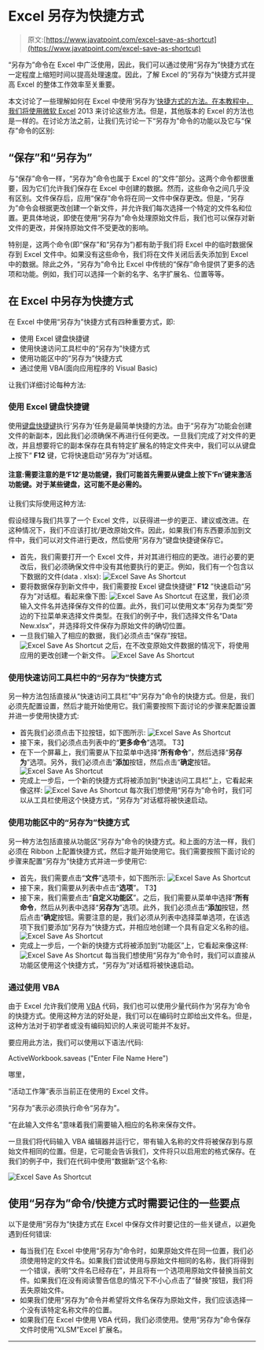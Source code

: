 # Excel 另存为快捷方式

> 原文:[https://www.javatpoint.com/excel-save-as-shortcut](https://www.javatpoint.com/excel-save-as-shortcut)

“另存为”命令在 Excel 中广泛使用，因此，我们可以通过使用“另存为”快捷方式在一定程度上缩短时间以提高处理速度。因此，了解 Excel 的“另存为”快捷方式并提高 Excel 的整体工作效率至关重要。

本文讨论了一些理解如何在 Excel 中使用‘另存为’[快捷方式的方法。在本教程中，我们将使用](https://www.javatpoint.com/computer-shortcut-keys#MSExcel)[微软 Excel](https://www.javatpoint.com/excel-tutorial) 2013 来讨论这些方法。但是，其他版本的 Excel 的方法也是一样的。在讨论方法之前，让我们先讨论一下“另存为”命令的功能以及它与“保存”命令的区别:

## “保存”和“另存为”

与“保存”命令一样，“另存为”命令也属于 Excel 的“文件”部分。这两个命令都很重要，因为它们允许我们保存在 Excel 中创建的数据。然而，这些命令之间几乎没有区别。文件保存后，应用“保存”命令将在同一文件中保存更改。但是，“另存为”命令会根据更改创建一个新文件，并允许我们每次选择一个特定的文件名和位置。更具体地说，即使在使用“另存为”命令处理原始文件后，我们也可以保存对新文件的更改，并保持原始文件不受更改的影响。

特别是，这两个命令(即“保存”和“另存为”)都有助于我们将 Excel 中的临时数据保存到 Excel 文件中。如果没有这些命令，我们将在文件关闭后丢失添加到 Excel 中的数据。除此之外，“另存为”命令比 Excel 中传统的“保存”命令提供了更多的选项和功能。例如，我们可以选择一个新的名字、名字扩展名、位置等等。

## 在 Excel 中另存为快捷方式

在 Excel 中使用“另存为”快捷方式有四种重要方式，即:

*   使用 Excel 键盘快捷键
*   使用快速访问工具栏中的“另存为”快捷方式
*   使用功能区中的“另存为”快捷方式
*   通过使用 VBA(面向应用程序的 Visual Basic)

让我们详细讨论每种方法:

### 使用 Excel 键盘快捷键

使用[键盘快捷键](https://www.javatpoint.com/computer-shortcut-keys)执行‘另存为’任务是最简单快捷的方法。由于“另存为”功能会创建文件的新副本，因此我们必须确保不再进行任何更改。一旦我们完成了对文件的更改，并且想要将它的副本保存在具有特定扩展名的特定文件夹中，我们可以从键盘上按下“ **F12** 键，它将快速启动“另存为”对话框。

#### 注意:需要注意的是‘F12’是功能键，我们可能首先需要从键盘上按下‘Fn’键来激活功能键。对于某些键盘，这可能不是必需的。

让我们实际使用这种方法:

假设经理与我们共享了一个 Excel 文件，以获得进一步的更正、建议或改进。在这种情况下，我们不应该打扰/更改原始文件。因此，如果我们有东西要添加到文件中，我们可以对文件进行更改，然后使用“另存为”键盘快捷键保存它。

*   首先，我们需要打开一个 Excel 文件，并对其进行相应的更改。进行必要的更改后，我们必须确保文件中没有其他要执行的更正。例如，我们有一个包含以下数据的文件(data . xlsx):
    ![Excel Save As Shortcut](img/3f35b193565034eb9d30ccd09d46181c.png)
*   要将数据保存到新文件中，我们需要按 Excel 键盘快捷键“ **F12** ”快速启动“另存为”对话框。看起来像下图:
    ![Excel Save As Shortcut](img/efe2c0013889e883d6693ac24c6f4041.png)
    在这里，我们必须输入文件名并选择保存文件的位置。此外，我们可以使用文本“另存为类型”旁边的下拉菜单来选择文件类型。在我们的例子中，我们选择文件名“Data New.xlsx”，并选择将文件保存为原始文件的确切位置。
*   一旦我们输入了相应的数据，我们必须点击“保存”按钮。
    ![Excel Save As Shortcut](img/a9336ee121614c5b86d3171606ff3a34.png)
    之后，在不改变原始文件数据的情况下，将使用应用的更改创建一个新文件。
    ![Excel Save As Shortcut](img/6b90dc0ff7f8d248288ccf3b0ca150d5.png)

### 使用快速访问工具栏中的“另存为”快捷方式

另一种方法包括直接从“快速访问工具栏”中“另存为”命令的快捷方式。但是，我们必须先配置设置，然后才能开始使用它。我们需要按照下面讨论的步骤来配置设置并进一步使用快捷方式:

*   首先我们必须点击下拉按钮，如下图所示:
    ![Excel Save As Shortcut](img/03c2446aa8630f5cc4e2450b18f776e4.png)
*   接下来，我们必须点击列表中的“**更多命令**”选项。
    T3】
*   在下一个屏幕上，我们需要从下拉菜单中选择“**所有命令**”，然后选择“**另存为**”选项。另外，我们必须点击“**添加**按钮，然后点击“**确定**按钮。
    ![Excel Save As Shortcut](img/3148c70c0c32646fbcbce82bce0c15ba.png)
*   完成上一步后，一个新的快捷方式将被添加到“快速访问工具栏”上，它看起来像这样:
    ![Excel Save As Shortcut](img/16cacc502dbe4167d182480addf08ed6.png)
    每次我们想使用“另存为”命令时，我们可以从工具栏使用这个快捷方式，“另存为”对话框将被快速启动。

### 使用功能区中的“另存为”快捷方式

另一种方法包括直接从功能区“另存为”命令的快捷方式。和上面的方法一样，我们必须在 Ribbon 上配置快捷方式，然后才能开始使用它。我们需要按照下面讨论的步骤来配置“另存为”快捷方式并进一步使用它:

*   首先，我们需要点击“**文件**”选项卡，如下图所示:
    ![Excel Save As Shortcut](img/ff0ad6ff37b0d7f483c82f8f40d6d0de.png)
*   接下来，我们需要从列表中点击“**选项**”。
    T3】
*   接下来，我们需要点击“**自定义功能区**”。之后，我们需要从菜单中选择“**所有命令**，然后从列表中选择“**另存为**”选项。此外，我们必须点击“**添加**按钮，然后点击“**确定**按钮。需要注意的是，我们必须从列表中选择菜单选项，在该选项下我们要添加“另存为”快捷方式，并相应地创建一个具有自定义名称的组。
    ![Excel Save As Shortcut](img/ad6b2aa8dd115bd16bc699dafd1c2e6a.png)
*   完成上一步后，一个新的快捷方式将被添加到“功能区”上，它看起来像这样:
    ![Excel Save As Shortcut](img/b9a805f58e25339ff4a9c9fde31f282c.png)
    每当我们想使用“另存为”命令时，我们可以直接从功能区使用这个快捷方式，“另存为”对话框将被快速启动。

### 通过使用 VBA

由于 Excel 允许我们使用 [VBA](https://www.javatpoint.com/vba) 代码，我们也可以使用少量代码作为‘另存为’命令的快捷方式。使用这种方法的好处是，我们可以在编码时立即给出文件名。但是，这种方法对于初学者或没有编码知识的人来说可能并不友好。

要应用此方法，我们可以使用以下语法/代码:

ActiveWorkbook.saveas ("Enter File Name Here")

哪里，

“活动工作簿”表示当前正在使用的 Excel 文件。

“另存为”表示必须执行命令“另存为”。

“在此输入文件名”意味着我们需要输入相应的名称来保存文件。

一旦我们将代码输入 VBA 编辑器并运行它，带有输入名称的文件将被保存到与原始文件相同的位置。但是，它可能会告诉我们，文件将只以启用宏的格式保存。在我们的例子中，我们在代码中使用“数据新”这个名称:

![Excel Save As Shortcut](img/c661c37ccec3f62e4eb8efc0dabb16e8.png)

## 使用“另存为”命令/快捷方式时需要记住的一些要点

以下是使用“另存为”快捷方式在 Excel 中保存文件时要记住的一些关键点，以避免遇到任何错误:

*   每当我们在 Excel 中使用“另存为”命令时，如果原始文件在同一位置，我们必须使用特定的文件名。如果我们尝试使用与原始文件相同的名称，我们将得到一个错误，表明“文件名已经存在”，并且将有一个选项用原始文件替换当前文件。如果我们在没有阅读警告信息的情况下不小心点击了“替换”按钮，我们将丢失原始文件。
*   如果我们使用“另存为”命令并希望将文件名保存为原始文件，我们应该选择一个没有该特定名称文件的位置。
*   如果我们在 Excel 中使用 VBA 代码，我们必须使用。使用“另存为”命令保存文件时使用“XLSM”Excel 扩展名。

* * *